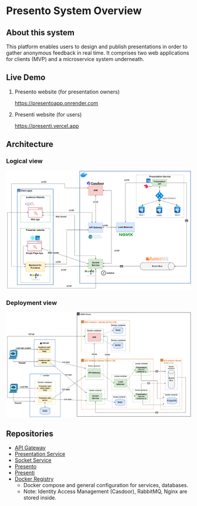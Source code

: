 # Presento System Overview

## About this system

This platform enables users to design and publish presentations in order to gather anonymous feedback in real time. It comprises two web applications for clients (MVP) and a microservice system underneath.

## Live Demo

1. Presento website (for presentation owners)

    https://presentoapp.onrender.com

2. Presenti website (for users)

    https://presenti.vercel.app

## Architecture

### Logical view

<img title="System Architecture - Logical view" alt="System Architecture - Logical view" src="./images/architecture-logical-view.png" />

### Deployment view

<img title="System Architecture - AWS deployment view" alt="System Architecture - AWS deployment view" src="./images/architecture-deployment-view-aws.png" />

## Repositories

-   [API Gateway](https://github.com/Name-Later-Team/api-gateway)
-   [Presentation Service](https://github.com/Name-Later-Team/presentation-service)
-   [Socket Service](https://github.com/Name-Later-Team/socket-service)
-   [Presento](https://github.com/Name-Later-Team/presento)
-   [Presenti](https://github.com/Name-Later-Team/presenti)
-   [Docker Registry](https://github.com/Name-Later-Team/docker-registry)
    -   Docker compose and general configuration for services, databases.
    -   Note: Identity Access Management (Casdoor), RabbitMQ, Nginx are stored inside.
